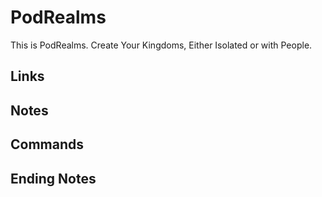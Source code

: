 # PodRealms

This is PodRealms. Create Your Kingdoms, Either Isolated or with People.

## Links

## Notes

## Commands

## Ending Notes

